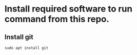 # Install required software to run command from this repo.

## Install git

```
sudo apt install git
```